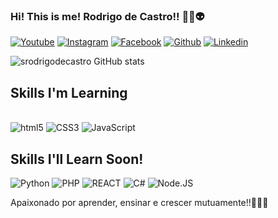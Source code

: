 ### Hi! This is me! Rodrigo de Castro!! 🖖🏽👽

[![Youtube](https://img.shields.io/badge/YouTube-FF0000?style=for-the-badge&logo=youtube&logoColor=white)](https://www.youtube.com/c/RodrigodeCastro_Oficial)
[![Instagram](https://img.shields.io/badge/Instagram-E4405F?style=for-the-badge&logo=instagram&logoColor=white)](https://www.instagram.com/rodrigodcastroficial/)
[![Facebook](https://img.shields.io/badge/Facebook-1877F2?style=for-the-badge&logo=facebook&logoColor=white)](https://www.facebook.com/rodrigo.castrosouza.1)
[![Github](https://img.shields.io/badge/GitHub-100000?style=for-the-badge&logo=github&logoColor=white)](https://www.linkedin.com/in/rodrigo-castro-souza-39bb9a13b/)
[![Linkedin](https://img.shields.io/badge/LinkedIn-0077B5?style=for-the-badge&logo=linkedin&logoColor=white)](https://www.linkedin.com/in/rodrigo-castro-souza-39bb9a13b/)

![srodrigodecastro GitHub stats](https://github-readme-stats.vercel.app/api?username=srodrigodecastro&show_icons=true&theme=tokyonight)

## Skills I'm Learning 

<div style="display: inline_block"><br/>
  <img img_align="center" alt="html5" src="https://img.shields.io/badge/HTML5-E34F26?style=for-the-badge&logo=html5&logoColor=white" />
  <img img_align="center" alt="CSS3" src="https://img.shields.io/badge/CSS3-1572B6?style=for-the-badge&logo=css3&logoColor=white" />
  <img img_align="center" alt="JavaScript" src="https://img.shields.io/badge/JavaScript-F7DF1E?style=for-the-badge&logo=javascript&logoColor=black" />
</div>

## Skills I'll Learn Soon!
  <img img_align="center" alt="Python" src="https://img.shields.io/badge/Python-14354C?style=for-the-badge&logo=python&logoColor=white" />  <img img_align="center" alt="PHP" src="https://img.shields.io/badge/PHP-777BB4?style=for-the-badge&logo=php&logoColor=white" />  <img img_align="center" alt="REACT" src="https://img.shields.io/badge/React-20232A?style=for-the-badge&logo=react&logoColor=61DAFB" />  <img img_align="center" alt="C#" src="https://img.shields.io/badge/C%23-239120?style=for-the-badge&logo=c-sharp&logoColor=white" />  <img img_align="center" alt="Node.JS" src="https://img.shields.io/badge/Node.js-43853D?style=for-the-badge&logo=node.js&logoColor=white" />
</div>

Apaixonado por aprender, ensinar e crescer mutuamente!!👨🏽‍🎓
